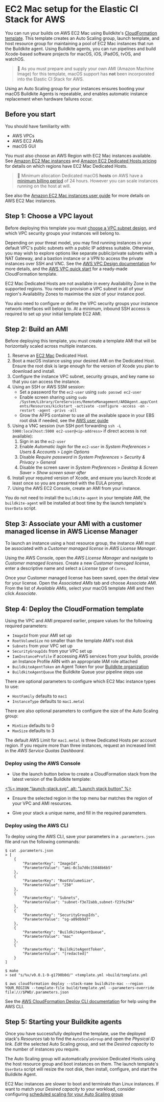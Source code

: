 # EC2 Mac setup for the Elastic CI Stack for AWS

You can run your builds on AWS EC2 Mac using Buildkite's [CloudFormation template](https://github.com/buildkite/elastic-mac-for-aws). This template creates an Auto Scaling group, launch template, and host resource group for maintaining a pool of EC2 Mac instances that run the
Buildkite agent. Using Buildkite agents, you can run pipelines and build
Xcode-based software projects for macOS, iOS, iPadOS, tvOS, and watchOS.

> 🚧
> As you must prepare and supply your own AMI (Amazon Machine Image) for this template, macOS support has <b>not</b> been incorporated into the Elastic CI Stack for AWS.

Using an Auto Scaling group for your instances ensures booting your macOS
Buildkite Agents is repeatable, and enables automatic instance replacement when
hardware failures occur.

## Before you start

You should have familiarity with:

- AWS VPCs
- AWS EC2 AMIs
- macOS GUI

You must also choose an AWS Region with EC2 Mac instances available. See
[Amazon EC2 Mac instances](https://aws.amazon.com/ec2/instance-types/mac/) and
[Amazon EC2 Dedicated Hosts pricing](https://aws.amazon.com/ec2/dedicated-hosts/pricing/)
for details on which regions have EC2 Mac Dedicated Hosts.

> 🚧 Minimum allocation
> Dedicated macOS <strong>hosts</strong> on AWS have a <a href="https://aws.amazon.com/ec2/dedicated-hosts/pricing/#on-demand">minimum billing period</a> of 24 hours. However you can scale instances running on the host at will.

See also the [Amazon EC2 Mac instances user guide](https://docs.aws.amazon.com/AWSEC2/latest/UserGuide/ec2-mac-instances.html)
for more details on AWS EC2 Mac instances.

## Step 1: Choose a VPC layout

Before deploying this template you must [choose a VPC subnet design](/docs/agent/v3/aws/vpc), and which VPC security groups your instances will belong to.

Depending on your threat model, you may find running instances in your default
VPC's public subnets with a public IP address suitable. Otherwise, you may wish
to explore options like separate public/private subnets with a NAT Gateway, and
a bastion instance or a VPN to access the private instances over SSH and VNC.
See the [AWS VPC Design documentation](/docs/agent/v3/aws/vpc) for more
details, and the [AWS VPC quick start](https://aws.amazon.com/quickstart/architecture/vpc/)
for a ready-made CloudFormation template.

EC2 Mac Dedicated Hosts are not available in every Availability Zone in the
supported regions. You need to provision a VPC subnet in all of your region's Availability
Zones to maximise the size of your instance pool.

You also need to configure or define the VPC security groups your instance
network interfaces will belong to. At a minimum, inbound SSH access is
required to set up your initial template EC2 AMI.

## Step 2: Build an AMI

Before deploying this template, you must create a template AMI that will be
horizontally scaled across multiple instances.

1. Reserve an [EC2 Mac](https://aws.amazon.com/ec2/instance-types/mac/)
   Dedicated Host.
1. Boot a macOS instance using your desired AMI on the Dedicated Host. Ensure
   the root disk is large enough for the version of Xcode you plan to download and
   install.
1. Configure the instance VPC subnet, security groups, and key name so that you
   can access the instance.
1. Using an SSH or AWS SSM session:
   - Set a password for the `ec2-user` using `sudo passwd ec2-user`
   - Enable screen sharing using `sudo /System/Library/CoreServices/RemoteManagement/ARDAgent.app/Contents/Resources/kickstart -activate -configure -access -on -restart -agent -privs -all`
   - Grow the AFPS container to use all the available space in your EBS root disk if needed, see the [AWS user guide](https://docs.aws.amazon.com/AWSEC2/latest/UserGuide/ec2-mac-instances.html#mac-instance-increase-volume)
1. Using a VNC session (run SSH port forwarding `ssh -L 5900:localhost:5900 ec2-user@<ip-address>` if direct access is not available):
   1. Sign in as the `ec2-user`
   1. Enable _Automatic login_ for the `ec2-user` in _System Preferences_ > _Users & Accounts_ > _Login Options_
   1. Disable _Require password_ in _System Preferences_ > _Security & Privacy_ > _General_
   1. Disable the screen saver in _System Preferences_ > _Desktop & Screen Saver_ > _Show screen saver after_
1. Install your required version of Xcode, and ensure you launch Xcode at least
   once so you are presented with the EULA prompt.
1. Using the AWS EC2 Console, create an AMI from your instance.

You do not need to install the `buildkite-agent` in your template AMI, the
`buildkite-agent` will be installed at boot time by the launch template's
`UserData` script.

## Step 3: Associate your AMI with a customer managed license in AWS License Manager

To launch an instance using a host resource group, the instance AMI must be
associated with a _Customer managed license_ in _AWS License Manager_.

Using the AWS Console, open the _AWS License Manager_ and navigate to
_Customer managed licenses_. Create a new _Customer managed license_, enter a
descriptive name and select a _License type_ of `Cores`.

Once your Customer managed license has been saved, open the detail view for your
license. Open the _Associated AMIs_ tab and choose _Associate AMI_. From the
list of _Available AMIs_, select your macOS template AMI and then click
_Associate_.

## Step 4: Deploy the CloudFormation template

Using the VPC and AMI prepared earlier, prepare values for the following
required parameters:

- `ImageId` from your AMI set up
- `RootVolumeSize` no smaller than the template AMI's root disk
- `Subnets` from your VPC set up
- `SecurityGroupIds` from your VPC set up
- `IamInstanceProfile` if accessing AWS services from your builds, provide an Instance Profile ARN with an appropriate IAM role attached
- `BuildkiteAgentToken` an Agent Token for your [Buildkite organization](http://buildkite.com/organizations/-/agents)
- `BuildkiteAgentQueue` the Buildkite Queue your pipeline steps use

There are optional parameters to configure which EC2 Mac instance types to use:

- `HostFamily` defaults to `mac1`
- `InstanceType` defaults to `mac1.metal`

There are also optional parameters to configure the size of the Auto Scaling
group:

- `MinSize` defaults to 0
- `MaxSize` defaults to 3

The default AWS Limit for `mac1.metal` is three Dedicated Hosts per account
region. If you require more than three instances, request an increased limit in
the _AWS Service Quotas Dashboard_.

### Deploy using the AWS Console

- Use the launch button below to create a CloudFormation stack from the latest
  version of the Buildkite template:

<a href="https://console.aws.amazon.com/cloudformation/home#/stacks/new?stackName=buildkite-mac&templateURL=https://s3.amazonaws.com/buildkite-serverless-apps-us-east-1/elastic-mac/template/latest.yml"><%= image "launch-stack.svg", alt: "Launch stack button" %></a>

- Ensure the selected region in the top menu bar matches the region of your VPC
  and AMI resources.

- Give your stack a unique name, and fill in the required parameters.

### Deploy using the AWS CLI

To deploy using the AWS CLI, save your parameters in a `.parameters.json` file
and run the following commands:

```
$ cat .parameters.json
> [
	{
		"ParameterKey": "ImageId",
		"ParameterValue": "ami-0c3a7d0c15048b6b5"
	},
	{
		"ParameterKey": "RootVolumeSize",
		"ParameterValue": "250"
	},
	{
		"ParameterKey": "Subnets",
		"ParameterValue": "subnet-f3e72abb,subnet-f23fe294"
	},
	{
		"ParameterKey": "SecurityGroupIds",
		"ParameterValue": "sg-a09db9d7"
	},
	{
		"ParameterKey": "BuildkiteAgentQueue",
		"ParameterValue": "mac"
	},
	{
		"ParameterKey": "BuildkiteAgentToken",
		"ParameterValue": "[redacted]"
	}
]

$ make
> sed "s/%v/v0.0.1-9-g1790b0d/" <template.yml >build/template.yml

$ aws cloudformation deploy --stack-name buildkite-mac --region YOUR_REGION --template-file build/template.yml --parameters-override file:///$PWD/.parameters.json
```

See the [AWS CloudFormation Deploy CLI documentation](https://awscli.amazonaws.com/v2/documentation/api/latest/reference/cloudformation/deploy/index.html)
for help using the AWS CLI.

## Step 5: Starting your Buildkite agents

Once you have successfully deployed the template, use the deployed stack's
_Resources_ tab to find the `AutoScaleGroup` and open the _Physical ID_ link.
_Edit_ the selected Auto Scaling group, and set the _Desired capacity_ to the
number of instances you require.

The Auto Scaling group will automatically provision Dedicated Hosts using the
host resource group and boot instances on them. The launch template's `UserData`
script will resize the root disk, then install, configure, and start the
Buildkite Agent.

EC2 Mac instances are slower to boot and terminate than Linux instances. If want
to match your _Desired capacity_ to your workload, consider configuring
[scheduled scaling for your Auto Scaling group](https://docs.aws.amazon.com/autoscaling/ec2/userguide/schedule_time.html)
